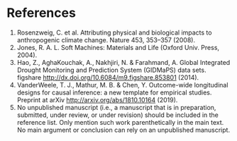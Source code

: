 # References
1.	Rosenzweig, C. et al. Attributing physical and biological impacts to anthropogenic climate change. Nature 453, 353–357 (2008). 
2.	Jones, R. A. L. Soft Machines: Materials and Life (Oxford Univ. Press, 2004).
3.	Hao, Z., AghaKouchak, A., Nakhjiri, N. & Farahmand, A. Global Integrated Drought Monitoring and Prediction System (GIDMaPS) data sets. figshare http://dx.doi.org/10.6084/m9.figshare.853801 (2014).
4.	VanderWeele, T. J., Mathur, M. B. & Chen, Y. Outcome-wide longitudinal designs for causal inference: a new template for empirical studies. Preprint at arXiv http://arxiv.org/abs/1810.10164 (2019).
5.	No unpublished manuscript (i.e., a manuscript that is in preparation, submitted, under review, or under revision) should be included in the reference list. Only mention such work parenthetically in the main text. No main argument or conclusion can rely on an unpublished manuscript. 
